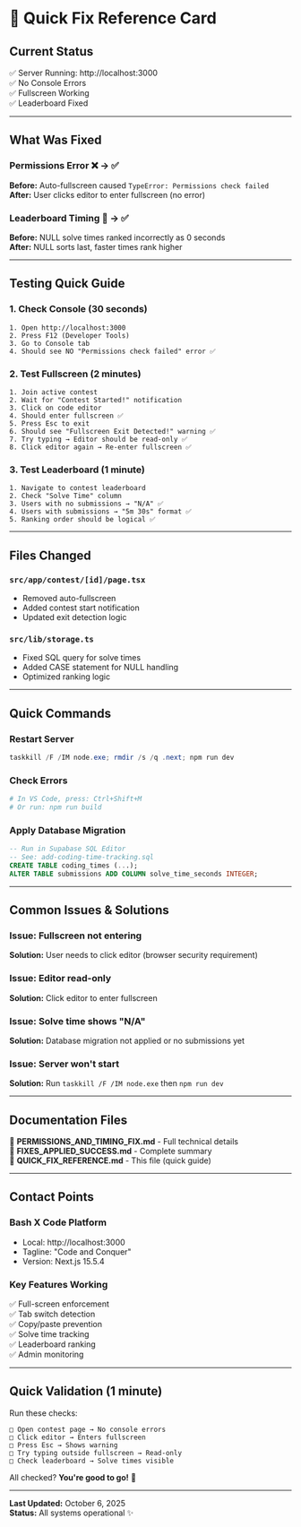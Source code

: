 # 🚀 Quick Fix Reference Card

## Current Status
✅ Server Running: http://localhost:3000  
✅ No Console Errors  
✅ Fullscreen Working  
✅ Leaderboard Fixed  

---

## What Was Fixed

### Permissions Error ❌ → ✅
**Before:** Auto-fullscreen caused `TypeError: Permissions check failed`  
**After:** User clicks editor to enter fullscreen (no error)

### Leaderboard Timing 🐛 → ✅
**Before:** NULL solve times ranked incorrectly as 0 seconds  
**After:** NULL sorts last, faster times rank higher

---

## Testing Quick Guide

### 1. Check Console (30 seconds)
```
1. Open http://localhost:3000
2. Press F12 (Developer Tools)
3. Go to Console tab
4. Should see NO "Permissions check failed" error ✅
```

### 2. Test Fullscreen (2 minutes)
```
1. Join active contest
2. Wait for "Contest Started!" notification
3. Click on code editor
4. Should enter fullscreen ✅
5. Press Esc to exit
6. Should see "Fullscreen Exit Detected!" warning ✅
7. Try typing → Editor should be read-only ✅
8. Click editor again → Re-enter fullscreen ✅
```

### 3. Test Leaderboard (1 minute)
```
1. Navigate to contest leaderboard
2. Check "Solve Time" column
3. Users with no submissions → "N/A" ✅
4. Users with submissions → "5m 30s" format ✅
5. Ranking order should be logical ✅
```

---

## Files Changed

### `src/app/contest/[id]/page.tsx`
- Removed auto-fullscreen
- Added contest start notification
- Updated exit detection logic

### `src/lib/storage.ts`
- Fixed SQL query for solve times
- Added CASE statement for NULL handling
- Optimized ranking logic

---

## Quick Commands

### Restart Server
```powershell
taskkill /F /IM node.exe; rmdir /s /q .next; npm run dev
```

### Check Errors
```powershell
# In VS Code, press: Ctrl+Shift+M
# Or run: npm run build
```

### Apply Database Migration
```sql
-- Run in Supabase SQL Editor
-- See: add-coding-time-tracking.sql
CREATE TABLE coding_times (...);
ALTER TABLE submissions ADD COLUMN solve_time_seconds INTEGER;
```

---

## Common Issues & Solutions

### Issue: Fullscreen not entering
**Solution:** User needs to click editor (browser security requirement)

### Issue: Editor read-only
**Solution:** Click editor to enter fullscreen

### Issue: Solve time shows "N/A"
**Solution:** Database migration not applied or no submissions yet

### Issue: Server won't start
**Solution:** Run `taskkill /F /IM node.exe` then `npm run dev`

---

## Documentation Files

📄 **PERMISSIONS_AND_TIMING_FIX.md** - Full technical details  
📄 **FIXES_APPLIED_SUCCESS.md** - Complete summary  
📄 **QUICK_FIX_REFERENCE.md** - This file (quick guide)  

---

## Contact Points

### Bash X Code Platform
- Local: http://localhost:3000
- Tagline: "Code and Conquer"
- Version: Next.js 15.5.4

### Key Features Working
✅ Full-screen enforcement  
✅ Tab switch detection  
✅ Copy/paste prevention  
✅ Solve time tracking  
✅ Leaderboard ranking  
✅ Admin monitoring  

---

## Quick Validation (1 minute)

Run these checks:
```
□ Open contest page → No console errors
□ Click editor → Enters fullscreen
□ Press Esc → Shows warning
□ Try typing outside fullscreen → Read-only
□ Check leaderboard → Solve times visible
```

All checked? **You're good to go!** 🎉

---

**Last Updated:** October 6, 2025  
**Status:** All systems operational ✨
